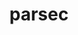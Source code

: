 ---
title: "parsec"
layout: cache
categories: [package, develop-2025-04-06]
meta: {"compilers": ["none"], "num_specs": 6, "num_specs_by_stack": {"e4s": 3, "e4s-neoverse-v2": 2, "e4s-oneapi": 1, "root": 6}, "oss": ["ubuntu22.04"], "platforms": ["linux"], "stacks": ["e4s", "e4s-neoverse-v2", "e4s-oneapi", "root"], "targets": ["neoverse_v2", "x86_64_v3"], "versions": ["3.0.2209"]}
spec_details: [{"compiler": "none", "hash": "eafpsq5fd5h4qgs7paccutcxnekpqarv", "os": "ubuntu22.04", "platform": "linux", "size": "-", "stacks": ["e4s", "root"], "target": "x86_64_v3", "variants": ["build_system=cmake", "build_type=RelWithDebInfo", "+cuda", "cuda_arch:=80", "~debug_verbose", "generator=make", "~ipo", "~profile", "+shared"], "versions": ["3.0.2209"]}, {"compiler": "none", "hash": "fj3srenc6xuutbqpb3hvot6k3h6uvgui", "os": "ubuntu22.04", "platform": "linux", "size": "-", "stacks": ["e4s", "root"], "target": "x86_64_v3", "variants": ["build_system=cmake", "build_type=RelWithDebInfo", "+cuda", "cuda_arch:=90", "~debug_verbose", "generator=make", "~ipo", "~profile", "+shared"], "versions": ["3.0.2209"]}, {"compiler": "none", "hash": "ptlafuzboskv5z2apj6432bam6j5lgvk", "os": "ubuntu22.04", "platform": "linux", "size": "-", "stacks": ["e4s", "root"], "target": "x86_64_v3", "variants": ["build_system=cmake", "build_type=RelWithDebInfo", "~cuda", "~debug_verbose", "generator=make", "~ipo", "~profile", "+shared"], "versions": ["3.0.2209"]}, {"compiler": "none", "hash": "tizwbdaph33khkvgetes5icaiixhe4vi", "os": "ubuntu22.04", "platform": "linux", "size": "-", "stacks": ["e4s-neoverse-v2", "root"], "target": "neoverse_v2", "variants": ["build_system=cmake", "build_type=RelWithDebInfo", "~cuda", "~debug_verbose", "generator=make", "~ipo", "~profile", "+shared"], "versions": ["3.0.2209"]}, {"compiler": "none", "hash": "wbilej6yqgfapwfkohfxx5jto5l3fgca", "os": "ubuntu22.04", "platform": "linux", "size": "-", "stacks": ["e4s-neoverse-v2", "root"], "target": "neoverse_v2", "variants": ["build_system=cmake", "build_type=RelWithDebInfo", "+cuda", "cuda_arch:=90", "~debug_verbose", "generator=make", "~ipo", "~profile", "+shared"], "versions": ["3.0.2209"]}, {"compiler": "none", "hash": "xtrety64kmzbrpff33svm5qvcgt5th7u", "os": "ubuntu22.04", "platform": "linux", "size": "-", "stacks": ["e4s-oneapi", "root"], "target": "x86_64_v3", "variants": ["build_system=cmake", "build_type=RelWithDebInfo", "~cuda", "~debug_verbose", "generator=make", "~ipo", "~profile", "+shared"], "versions": ["3.0.2209"]}]
---